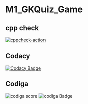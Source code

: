 # M1_GKQuiz_Game

## cpp check
[![cppcheck-action](https://github.com/harini1708/M1_GKQuiz_Game/actions/workflows/c-cpp.yml/badge.svg)](https://github.com/harini1708/M1_GKQuiz_Game/actions/workflows/c-cpp.yml)


## Codacy
[![Codacy Badge](https://app.codacy.com/project/badge/Grade/5fbfd4db45ee4096aae3b4117f753ec1)](https://www.codacy.com/gh/harini1708/M1_GKQuiz_Game/dashboard?utm_source=github.com&amp;utm_medium=referral&amp;utm_content=harini1708/M1_GKQuiz_Game&amp;utm_campaign=Badge_Grade)

## Codiga

![codiga score](https://api.codiga.io/project/31032/score/svg)
![codiga Badge](https://api.codiga.io/project/31032/status/svg)




